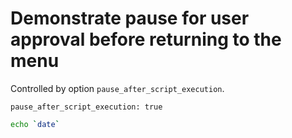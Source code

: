 # Demonstrate pause for user approval before returning to the menu
Controlled by option `pause_after_script_execution`.
```opts :(document_opts)
pause_after_script_execution: true
```

```bash
echo `date`
```
